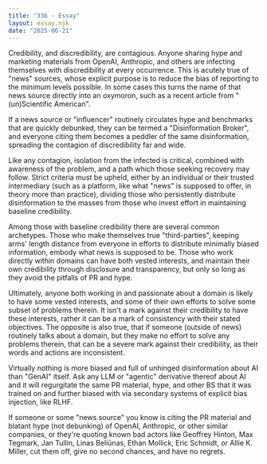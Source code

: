 ```yaml
---
title: "336 - Essay"
layout: essay.njk
date: "2025-06-21"
---
```


Credibility, and discredibility, are contagious. Anyone sharing hype and marketing materials from OpenAI, Anthropic, and others are infecting themselves with discredibility at every occurrence. This is acutely true of "news" sources, whose explicit purpose is to reduce the bias of reporting to the minimum levels possible. In some cases this turns the name of that news source directly into an oxymoron, such as a recent article from "(un)Scientific American".

If a news source or "influencer" routinely circulates hype and benchmarks that are quickly debunked, they can be termed a "Disinformation Broker", and everyone citing them becomes a peddler of the same disinformation, spreading the contagion of discredibility far and wide.

Like any contagion, isolation from the infected is critical, combined with awareness of the problem, and a path which those seeking recovery may follow. Strict criteria must be upheld, either by an individual or their trusted intermediary (such as a platform, like what "news" is supposed to offer, in theory more than practice), dividing those who persistently distribute disinformation to the masses from those who invest effort in maintaining baseline credibility.

Among those with baseline credibility there are several common archetypes. Those who make themselves true "third-parties", keeping arms' length distance from everyone in efforts to distribute minimally biased information, embody what news is supposed to be. Those who work directly within domains can have both vested interests, and maintain their own credibility through disclosure and transparency, but only so long as they avoid the pitfalls of PR and hype.

Ultimately, anyone both working in and passionate about a domain is likely to have some vested interests, and some of their own efforts to solve some subset of problems therein. It isn't a mark against their credibility to have these interests, rather it can be a mark of consistency with their stated objectives. The opposite is also true, that if someone (outside of news) routinely talks about a domain, but they make no effort to solve any problems therein, that can be a severe mark against their credibility, as their words and actions are inconsistent.

Virtually nothing is more biased and full of unhinged disinformation about AI than "GenAI" itself. Ask any LLM or "agentic" derivative thereof about AI and it will regurgitate the same PR material, hype, and other BS that it was trained on and further biased with via secondary systems of explicit bias injection, like RLHF.

If someone or some "news source" you know is citing the PR material and blatant hype (not debunking) of OpenAI, Anthropic, or other similar companies, or they're quoting known bad actors like Geoffrey Hinton, Max Tegmark, Jan Tullin, Linas Beliūnas, Ethan Mollick, Eric Schmidt, or Allie K. Miller, cut them off, give no second chances, and have no regrets.